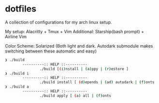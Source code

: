 # dotfiles
A collection of configurations for my arch linux setup.

My setup: Alacritty + Tmux + Vim
Additional: Starship(bash prompt) + Airline Vim

Color Scheme: Solarized (Both light and dark. Autodark submodule makes switching between these automatic and easy)

```bash
❯ ./build
        ----------:: HELP ::----------
                ./build [(i)nstall | (a)ppy | (r)estore ]
❯ ./build i
        ----------:: HELP ::----------
                ./build install [ (d)epends | (ad) autodark | (f)onts | (a)ll 
❯ ./build a
        ----------:: HELP ::----------
                ./build apply [ (a) all | (f)onts
```
